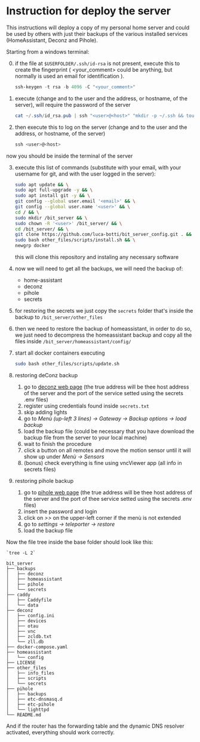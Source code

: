 # Instruction for deploy the server

This instructions will deploy a copy of my personal home server and could be used by others with just their backups of the various installed services (HomeAssistant, Deconz and Pihole).

Starting from a windows terminal:

0.  if the file at `$USERFOLDER/.ssh/id-rsa` is not present, execute this to create the fingerprint ( <your_comment> could be anything, but normally is used an email for identification ).

    ```powershell
    ssh-keygen -t rsa -b 4096 -C "<your_comment>"
    ```
1.  execute (change <user> and <host> to the user and the address, or hostname, of the server), will require the password of the server

    ```powershell
    cat ~/.ssh/id_rsa.pub | ssh "<user>@<host>" "mkdir -p ~/.ssh && touch ~/.ssh/authorized_keys && chmod -R go= ~/.ssh && cat >> ~/.ssh/authorized_keys"
    ```
2.  then execute this to log on the server (change <user> and <host> to the user and the address, or hostname, of the server)

    ```powershell
    ssh <user>@<host>
    ```

now you should be inside the terminal of the server

3.  execute this list of commands (substitute <email> with your email, <user> with your username for git, and <user> with the user logged in the server):

    ```bash
    sudo apt update && \
    sudo apt full-upgrade -y && \
    sudo apt install git -y && \
    git config --global user.email '<email>' && \
    git config --global user.name '<user>' && \
    cd / && \
    sudo mkdir /bit_server && \
    sudo chown -R '<user>' /bit_server/ && \
    cd /bit_server/ && \
    git clone https://github.com/luca-botti/bit_server_config.git . && \
    sudo bash other_files/scripts/install.sh && \
    newgrp docker
    ```

    this will clone this repository and instaling any necessary software

4. now we will need to get all the backups, we will need the backup of:

    - home-assistant
    - deconz
    - pihole
    - secrets

5. for restoring the secrets we just copy the `secrets` folder that's inside the backup to `/bit_server/other_files`

6. then we need to restore the backup of homeassistant, in order to do so, we just need to decompress the homeassistant backup and copy all the files inside `/bit_server/homeassistant/config/`
    
7. start all docker containers executing

    ```bash
    sudo bash other_files/scripts/update.sh
    ```

8. restoring deConz backup

    1. go to [deconz web page](about:blank) (the true address will be thee host address of the server and the port of the service setted using the secrets .env files)
    2. register using credentials found inside `secrets.txt`
    3. skip adding lights
    4. go to *Menù (up-left 3 lines) -> Gateway -> Backup options -> load backup*
    5. load the backup file (could be necessary that you have download the backup file from the server to your local machine)
    6. wait to finish the procedure
    7. click a button on all remotes and move the motion sensor until it will show up under *Menù -> Sensors*
    8. (bonus) check everything is fine using vncViewer app (all info in secrets files)

9. restoring pihole backup

    1. go to [pihole web page](about:blank) (the true address will be thee host address of the server and the port of thee service setted using the secrets .env files)
    2. insert the password and login
    3. click on *>>* on the upper-left corner if the menù is not extended
    4. go to *settings -> teleporter -> restore*
    5. load the backup file



Now the file tree inside the base folder should look like this:

    `tree -L 2`

    bit_server
    ├── backups
    │   ├── deconz
    │   ├── homeassistant
    │   ├── pihole
    │   └── secrets
    ├── caddy
    │   ├── Caddyfile
    │   └── data
    ├── deconz
    │   ├── config.ini
    │   ├── devices
    │   ├── otau
    │   ├── vnc
    │   ├── zcldb.txt
    │   └── zll.db
    ├── docker-compose.yaml
    ├── homeassistant
    │   └── config
    ├── LICENSE
    ├── other_files
    │   ├── info_files
    │   ├── scripts
    │   └── secrets
    ├── pihole
    │   ├── backups
    │   ├── etc-dnsmasq.d
    │   ├── etc-pihole
    │   └── lighttpd
    └── README.md


And if the router has the forwarding table and the dynamic DNS resolver activated, everything should work correctly.



